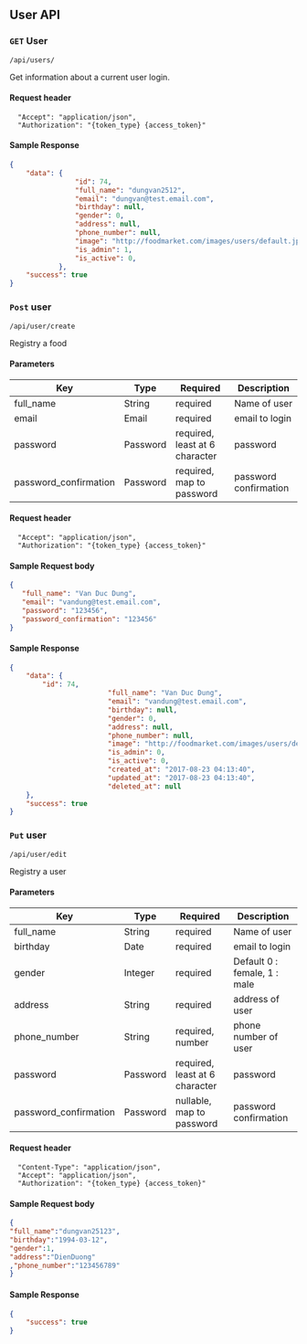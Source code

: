 ## User API

### `GET` User
```
/api/users/
```
Get information about a current user login.

#### Request header
```
  "Accept": "application/json",
  "Authorization": "{token_type} {access_token}"
```
#### Sample Response
```json
{
    "data": {
                "id": 74,
                "full_name": "dungvan2512",
                "email": "dungvan@test.email.com",
                "birthday": null,
                "gender": 0,
                "address": null,
                "phone_number": null,
                "image": "http://foodmarket.com/images/users/default.jpg",
                "is_admin": 1,
                "is_active": 0,
            },
    "success": true
}
```

### `Post` user
```
/api/user/create
```
Registry a food

#### Parameters
| Key | Type | Required | Description |
|---|---|---|---|
| full_name | String | required | Name of user |
| email | Email | required | email to login |
| password | Password | required, least at 6 character | password |
| password_confirmation | Password | required, map to password | password confirmation |

#### Request header
```
  "Accept": "application/json",
  "Authorization": "{token_type} {access_token}"
```

#### Sample Request body
```json
{
   "full_name": "Van Duc Dung",
   "email": "vandung@test.email.com",
   "password": "123456",
   "password_confirmation": "123456"
}
```

#### Sample Response
```json
{
    "data": {
        "id": 74,
                        "full_name": "Van Duc Dung",
                        "email": "vandung@test.email.com",
                        "birthday": null,
                        "gender": 0,
                        "address": null,
                        "phone_number": null,
                        "image": "http://foodmarket.com/images/users/default.jpg",
                        "is_admin": 0,
                        "is_active": 0,
                        "created_at": "2017-08-23 04:13:40",
                        "updated_at": "2017-08-23 04:13:40",
                        "deleted_at": null
    },
    "success": true
}
```
### `Put` user
```
/api/user/edit
```
Registry a user

#### Parameters
| Key | Type | Required | Description |
|---|---|---|---|
| full_name | String | required | Name of user |
| birthday | Date | required | email to login |
| gender | Integer | required | Default 0 : female, 1 : male  |
| address | String | required | address of user |
| phone_number | String | required, number | phone number of user |
| password | Password | required, least at 6 character | password |
| password_confirmation | Password | nullable, map to password | password confirmation |

#### Request header
```
  "Content-Type": "application/json",
  "Accept": "application/json",
  "Authorization": "{token_type} {access_token}"
```

#### Sample Request body
```json
{
"full_name":"dungvan25123",
"birthday":"1994-03-12",
"gender":1,
"address":"DienDuong"
,"phone_number":"123456789"	
}
```

#### Sample Response
```json
{
    "success": true
}
```
